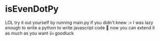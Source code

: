 # isEvenDotPy
LOL try it out yourself by running main.py if you didn't knew :>
I was lazy enough to write a python to write javascript code 🥱
now you can extend it as much as you want 👍
goodluck
